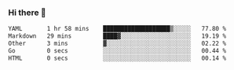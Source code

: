 ### Hi there 👋

<!--
**urzz/urzz** is a ✨ _special_ ✨ repository because its `README.md` (this file) appears on your GitHub profile.

Here are some ideas to get you started:

- 🔭 I’m currently working on ...
- 🌱 I’m currently learning ...
- 👯 I’m looking to collaborate on ...
- 🤔 I’m looking for help with ...
- 💬 Ask me about ...
- 📫 How to reach me: ...
- 😄 Pronouns: ...
- ⚡ Fun fact: ...
-->

<!--START_SECTION:waka-->

```txt
YAML       1 hr 58 mins    ███████████████████▒░░░░░   77.80 %
Markdown   29 mins         ████▓░░░░░░░░░░░░░░░░░░░░   19.19 %
Other      3 mins          ▓░░░░░░░░░░░░░░░░░░░░░░░░   02.22 %
Go         0 secs          ░░░░░░░░░░░░░░░░░░░░░░░░░   00.44 %
HTML       0 secs          ░░░░░░░░░░░░░░░░░░░░░░░░░   00.14 %
```

<!--END_SECTION:waka-->
